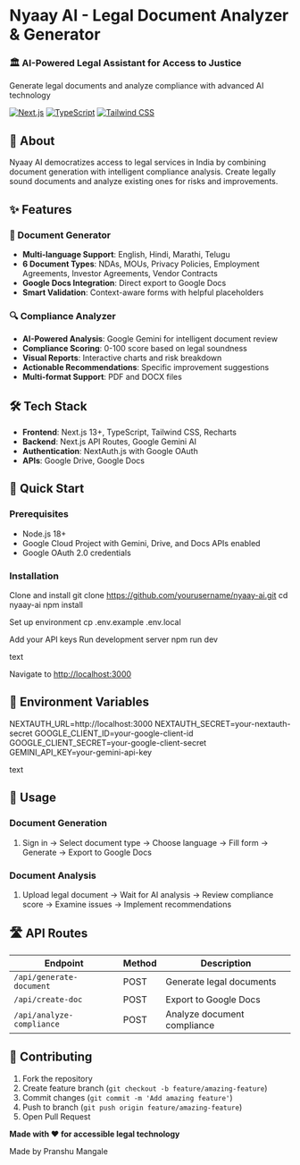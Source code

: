 # Nyaay AI - Legal Document Analyzer & Generator

### 🏛️ AI-Powered Legal Assistant for Access to Justice

Generate legal documents and analyze compliance with advanced AI technology

[![Next.js](https://img.shields.io/badge/Next.js-13+-black?style=for-the-badge&logo=next.js)](https://nextjs.org/)
[![TypeScript](https://img.shields.io/badge/TypeScript-blue?style=for-the-badge&logo=typescript)](https://www.typescriptlang.org/)
[![Tailwind CSS](https://img.shields.io/badge/Tailwind-CSS-38B2AC?style=for-the-badge&logo=tailwind-css)](https://tailwindcss.com/)

## 🎯 About

Nyaay AI democratizes access to legal services in India by combining document generation with intelligent compliance analysis. Create legally sound documents and analyze existing ones for risks and improvements.

## ✨ Features

### 📝 Document Generator
- **Multi-language Support**: English, Hindi, Marathi, Telugu
- **6 Document Types**: NDAs, MOUs, Privacy Policies, Employment Agreements, Investor Agreements, Vendor Contracts
- **Google Docs Integration**: Direct export to Google Docs
- **Smart Validation**: Context-aware forms with helpful placeholders

### 🔍 Compliance Analyzer
- **AI-Powered Analysis**: Google Gemini for intelligent document review
- **Compliance Scoring**: 0-100 score based on legal soundness
- **Visual Reports**: Interactive charts and risk breakdown
- **Actionable Recommendations**: Specific improvement suggestions
- **Multi-format Support**: PDF and DOCX files

## 🛠 Tech Stack

- **Frontend**: Next.js 13+, TypeScript, Tailwind CSS, Recharts
- **Backend**: Next.js API Routes, Google Gemini AI
- **Authentication**: NextAuth.js with Google OAuth
- **APIs**: Google Drive, Google Docs

## 🚀 Quick Start

### Prerequisites
- Node.js 18+
- Google Cloud Project with Gemini, Drive, and Docs APIs enabled
- Google OAuth 2.0 credentials

### Installation

Clone and install
git clone https://github.com/yourusername/nyaay-ai.git
cd nyaay-ai
npm install

Set up environment
cp .env.example .env.local

Add your API keys
Run development server
npm run dev

text

Navigate to [http://localhost:3000](http://localhost:3000)

## 🔧 Environment Variables

NEXTAUTH_URL=http://localhost:3000
NEXTAUTH_SECRET=your-nextauth-secret
GOOGLE_CLIENT_ID=your-google-client-id
GOOGLE_CLIENT_SECRET=your-google-client-secret
GEMINI_API_KEY=your-gemini-api-key

text

## 📱 Usage

### Document Generation
1. Sign in → Select document type → Choose language → Fill form → Generate → Export to Google Docs

### Document Analysis  
1. Upload legal document → Wait for AI analysis → Review compliance score → Examine issues → Implement recommendations

## 🛣 API Routes

| Endpoint | Method | Description |
|----------|--------|-------------|
| `/api/generate-document` | POST | Generate legal documents |
| `/api/create-doc` | POST | Export to Google Docs |
| `/api/analyze-compliance` | POST | Analyze document compliance |

## 🤝 Contributing

1. Fork the repository
2. Create feature branch (`git checkout -b feature/amazing-feature`)
3. Commit changes (`git commit -m 'Add amazing feature'`)
4. Push to branch (`git push origin feature/amazing-feature`)
5. Open Pull Request
  <p><strong>Made with ❤️ for accessible legal technology</strong></p>
  <p>Made by Pranshu Mangale</p>
</div>
